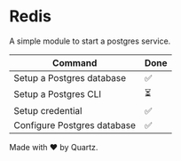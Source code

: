 # Redis

A simple module to start a postgres service.

| Command                     | Done |
|-----------------------------|------|
| Setup a Postgres database   | ✅    |
| Setup a Postgres CLI        | ⏳    |
| Setup credential            | ✅    |
| Configure Postgres database | ✅    |

Made with ❤️ by Quartz.
